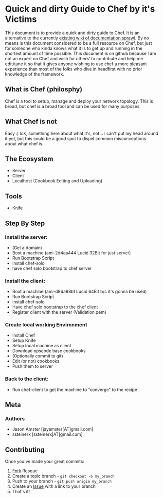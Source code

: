 # Quick and dirty Guide to Chef by it's Victims
This document is to provide a quick and dirty guide to Chef.  It is an alternative to the currently [existing wiki of documentation sprawl][0].  By no means is this document considered to be a full resource on Chef, but just for someone who kinda knows what it is to get up and running in the shortest amount of time possible.  This document is on github because I am not an expert on Chef and wish for others' to contribute and help me edit/tune it so that it gives anyone wishing to use chef a more pleasant experience than most of the folks who dive in headfirst with no prior knowledge of the framework.




## What is Chef (philosphy)

Chef is a tool to setup, manage and deploy your network topology.  This is broad, but chef is a broad tool and can be used for many purposes.  
	
## What Chef is not

Easy :) Idk, something here about what it's, not... I can't put my head around it yet, but this could be a good spot to dispel common misconceptions about what chef is.  

## The Ecosystem
* Server
* Client
* Localhost (Cookbook Editing and Uploading)
	
## Tools

* Knife
	
## Step By Step

### Install the server:

* (Get a domain)
* Boot a machine (ami-2d4aa444 Lucid 32Bit for just server)
* Run Bootstrap Script
* Install chef-solo
* have chef solo bootstrap to chef server
		
	
### Install the client:

* Boot a machine (ami-d86a88b1 Lucid 64Bit b/c it's gonna be used)
* Run Bootstrap Script
* Install chef-solo
* Have chef solo bootstrap to the chef client
* Register client with the server (Validation.pem)

### Create local working Environment

* Install Chef
* Setup Knife
* Setup local machine as client
* Download opscode base cookbooks
* (Optionally commit to git)
* Edit (or not) cookbooks
* Push them to server

### Back to the client:

* Run chef-client to get the machine to "converge" to the recipe

## Meta
### Authors

* Jason Amster [jayamster[AT]gmail.com]
* ssteinerx [ssteinerx[AT]gmail.com]

Contributing
------------

Once you've made your great commits:

1. [Fork][1] Resque
2. Create a topic branch - `git checkout -b my_branch`
3. Push to your branch - `git push origin my_branch`
4. Create an [Issue][2] with a link to your branch
5. That's it!

[0]: http://chefs
[1]: http://help.github.com/forking/
[2]: http://github.com/defunkt/Quick-and-Dirty-Guide-to-Chef/issues